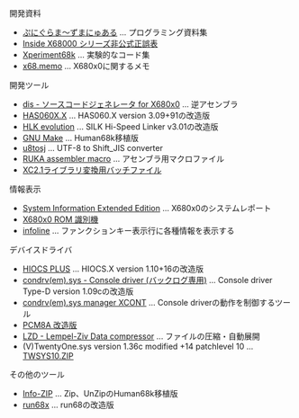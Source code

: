 開発資料
- [ぷにぐらま～ずまにゅある](https://github.com/kg68k/puni) ... プログラミング資料集
- [Inside X68000 シリーズ非公式正誤表](https://kg68k.github.io/InsideX68000-errata/)
- [Xperiment68k](https://github.com/kg68k/xperiment68k) ... 実験的なコード集
- [x68.memo](https://github.com/kg68k/x68.memo) ... X680x0に関するメモ

開発ツール
- [dis - ソースコードジェネレータ for X680x0](https://github.com/kg68k/dis) ... 逆アセンブラ
- [HAS060X.X](https://github.com/kg68k/has060xx) ... HAS060.X version 3.09+91の改造版
- [HLK evolution](https://github.com/kg68k/hlk-ev) ... SILK Hi-Speed Linker v3.01の改造版
- [GNU Make](https://github.com/kg68k/gnu-make-human68k) ... Human68k移植版
- [u8tosj](https://github.com/kg68k/u8tosj) ... UTF-8 to Shift_JIS converter
- [RUKA assembler macro](https://github.com/kg68k/ruka-macro) ... アセンブラ用マクロファイル
- [XC2.1ライブラリ変換用バッチファイル](https://github.com/kg68k/xc21-ltoa)

情報表示
- [System Information Extended Edition](https://github.com/kg68k/si-ee) ... X680x0のシステムレポート
- [X680x0 ROM 識別機](https://kg68k.github.io/x680x0-romid/)
- [infoline](https://github.com/kg68k/infoline) ... ファンクションキー表示行に各種情報を表示する

デバイスドライバ
- [HIOCS PLUS](https://github.com/kg68k/hiocs-plus) ... HIOCS.X version 1.10+16の改造版
- [condrv(em).sys - Console driver (バックログ専用)](https://github.com/kg68k/condrv)
  ... Console driver Type-D version 1.09cの改造版
- [condrv(em).sys manager XCONT](https://github.com/kg68k/condrv-xcont)
  ... Console driverの動作を制御するツール
- [PCM8A 改造版](https://github.com/kg68k/pcm8a)
- [LZD - Lempel-Ziv Data compressor](https://github.com/kg68k/lzd) ... ファイルの圧縮・自動展開
- (V)TwentyOne.sys version 1.36c modified +14 patchlevel 10 ...
  [TWSYS10.ZIP](https://kg68k.github.io/kg68k/arc/TWSYS10.ZIP)

その他のツール
- [Info-ZIP](https://github.com/kg68k/info-zip-human68k) ... Zip、UnZipのHuman68k移植版
- [run68x](https://github.com/kg68k/run68x) ... run68の改造版
